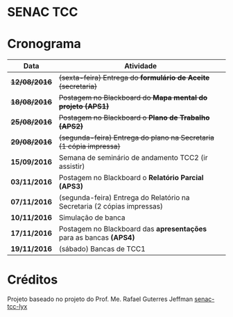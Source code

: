 SENAC TCC
=========

# Cronograma

|Data | Atividade|
|-----|-----|
| **~~12/08/2016~~** | ~~(sexta-feira) Entrega do **formulário de Aceite** (secretaria)~~ |
| **~~18/08/2016~~** | ~~Postagem no Blackboard do **Mapa mental do projeto** **(APS1)**~~ |
| **~~25/08/2016~~** | ~~Postagem no Blackboard o **Plano de Trabalho** **(APS2)**~~ |
| **~~29/08/2016~~** | ~~(segunda-feira) Entrega do plano na Secretaria (1 cópia impressa)~~ |
| **15/09/2016** | Semana de seminário de andamento TCC2 (ir assistir) |
| **03/11/2016** | Postagem no Blackboard o **Relatório Parcial** **(APS3)**  |
| **07/11/2016** | (segunda-feira) Entrega do Relatório na Secretaria (2 cópias impressas) |
| **10/11/2016** | Simulação de banca |
| **17/11/2016** | Postagem no Blackboard das **apresentações** para as bancas **(APS4)** |
| **19/11/2016** | (sábado) Bancas de TCC1 |

# Créditos
Projeto baseado no projeto do Prof. Me. Rafael Guterres Jeffman [senac-tcc-lyx](https://github.com/rafasgj/senac-tcc-lyx)
